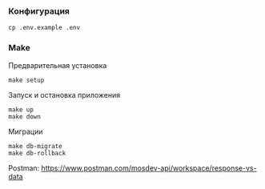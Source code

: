 ### Конфигурация
```
cp .env.example .env
```

### Make
Предварительная установка
```
make setup
```

Запуск и остановка приложения
```
make up
make down
```

Миграции
```
make db-migrate
make db-rollback
```

Postman: https://www.postman.com/mosdev-api/workspace/response-vs-data
